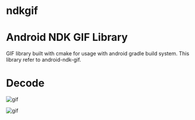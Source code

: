 # ndkgif
Android NDK GIF Library
========
GIF library built with cmake for usage with android gradle build system.
This library refer to android-ndk-gif.

Decode
========

![gif](https://github.com/yylyingy/ndkgif/blob/master/app/src/main/assets/display.gif)

![gif](https://github.com/yylyingy/ndkgif/blob/master/app/src/main/assets/sample1.gif)